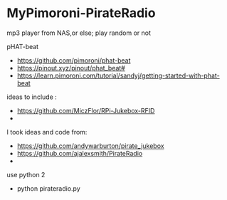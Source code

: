 # MyPimoroni-PirateRadio
mp3 player from NAS,or else; play random or not

pHAT-beat
- https://github.com/pimoroni/phat-beat
- https://pinout.xyz/pinout/phat_beat#
- https://learn.pimoroni.com/tutorial/sandyj/getting-started-with-phat-beat

ideas to include :
- https://github.com/MiczFlor/RPi-Jukebox-RFID
- 

I took ideas and code from:
- https://github.com/andywarburton/pirate_jukebox
- https://github.com/ajalexsmith/PirateRadio
- 

use python 2
- python pirateradio.py

